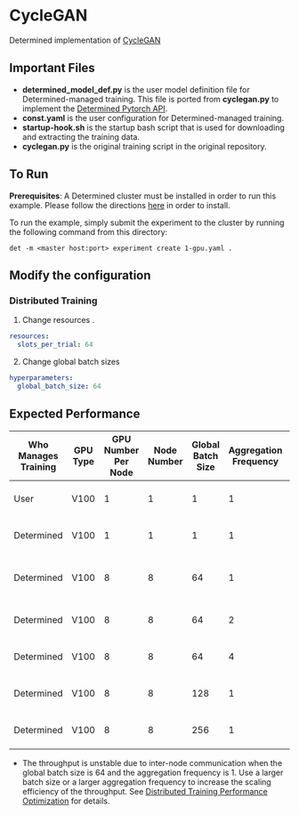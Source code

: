 # CycleGAN

Determined implementation of [CycleGAN](https://github.com/eriklindernoren/PyTorch-GAN#cyclegan)

## Important Files

- **determined_model_def.py** is the user model definition file for Determined-managed training. 
  This file is ported from **cyclegan.py** to implement the 
  [Determined Pytorch API](https://docs.determined.ai/latest/model-dev-guide/api-guides/apis-howto/api-pytorch-ug.html#pytorch-trial).
- **const.yaml** is the user configuration for Determined-managed training.
- **startup-hook.sh** is the startup bash script that is used for downloading and 
  extracting the training data.
- **cyclegan.py** is the original training script in the original repository.

## To Run

**Prerequisites**: A Determined cluster must be installed in order to run this example.
Please follow the directions [here](https://docs.determined.ai/latest/how-to/install-main.html) 
in order to install. 

To run the example, simply submit the experiment to the cluster by running the 
following command from this directory:

`det -m <master host:port> experiment create 1-gpu.yaml . `

## Modify the configuration

### Distributed Training

1. Change resources . 

```yaml
resources:
  slots_per_trial: 64
```

2. Change global batch sizes

```yaml
hyperparameters:
  global_batch_size: 64
```

## Expected Performance

|  Who Manages Training  |  GPU Type  |  GPU Number Per Node  |  Node Number  | Global Batch Size | Aggregation Frequency | Throughput |
|-------------|------|---|---|-----|---|-------------------------|
| User        | V100 | 1 | 1 | 1   | 1 |  4.948 records / sec    |
| Determined  | V100 | 1 | 1 | 1   | 1 |  4.878 records / sec    |
| Determined  | V100 | 8 | 8 | 64  | 1 |  71.44-164.45 records / sec*   |
| Determined  | V100 | 8 | 8 | 64  | 2 |  157.18 records / sec   |
| Determined  | V100 | 8 | 8 | 64  | 4 |  157.18 records / sec   |
| Determined  | V100 | 8 | 8 | 128 | 1 |  232.85 records / sec   |
| Determined  | V100 | 8 | 8 | 256 | 1 |  299.38 records / sec   |

* The throughput is unstable due to inter-node communication when the global batch size 
  is 64 and the aggregation frequency is 1. Use a larger batch size or a larger aggregation 
  frequency to increase the scaling efficiency of the throughput. See 
  [Distributed Training Performance Optimization](https://docs.determined.ai/latest/model-dev-guide/dtrain/dtrain-introduction.html#performance-optimization)
  for details.
